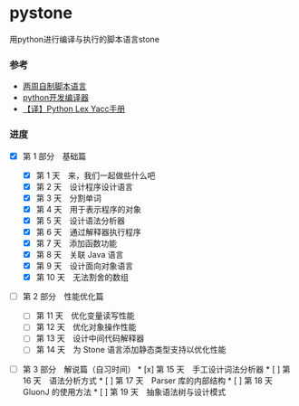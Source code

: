 # pystone
用python进行编译与执行的脚本语言stone



### 参考

* [两周自制脚本语言](http://www.ituring.com.cn/book/1215)
* [python开发编译器](http://www.cnblogs.com/lrysjtu/p/6256493.html)
* [【译】Python Lex Yacc手册](http://www.pchou.info/open-source/2014/01/18/52da47204d4cb.html)



### 进度


* [x] 第 1 部分　基础篇
  * [x] 第 1 天　来，我们一起做些什么吧
  * [x] 第 2 天　设计程序设计语言
  * [x] 第 3 天　分割单词
  * [x] 第 4 天　用于表示程序的对象
  * [x] 第 5 天　设计语法分析器
  * [x] 第 6 天　通过解释器执行程序
  * [x] 第 7 天　添加函数功能
  * [x] 第 8 天　关联 Java 语言
  * [x] 第 9 天　设计面向对象语言
  * [x] 第 10 天　无法割舍的数组
* [ ] 第 2 部分　性能优化篇
  * [ ] 第 11 天　优化变量读写性能
  * [ ] 第 12 天　优化对象操作性能
  * [ ] 第 13 天　设计中间代码解释器
  * [ ] 第 14 天　为 Stone 语言添加静态类型支持以优化性能
* [ ] 第 3 部分　解说篇（自习时间）
      * [x] 第 15 天　手工设计词法分析器
      * [ ] 第 16 天　语法分析方式
      * [ ] 第 17 天　Parser 库的内部结构
      * [ ] 第 18 天　GluonJ 的使用方法
      * [ ] 第 19 天　抽象语法树与设计模式




